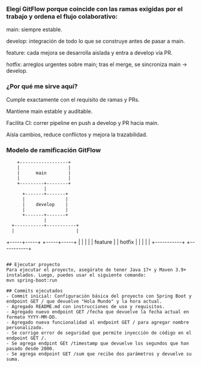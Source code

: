 ### Elegí GitFlow porque coincide con las ramas exigidas por el trabajo y ordena el flujo colaborativo:

main: siempre estable.

develop: integración de todo lo que se construye antes de pasar a main.

feature: cada mejora se desarrolla aislada y entra a develop vía PR.

hotfix: arreglos urgentes sobre main; tras el merge, se sincroniza main → develop.


### ¿Por qué me sirve aquí?

Cumple exactamente con el requisito de ramas y PRs.

Mantiene main estable y auditable.

Facilita CI: correr pipeline en push a develop y PR hacia main.

Aísla cambios, reduce conflictos y mejora la trazabilidad.

### Modelo de ramificación GitFlow

        +------------------+
        |                  |
        |      main        |
        |                  |
        +---------+--------+
                  |
          +-------+-------+
          |               |
          |    develop    |
          |               |
          +-------+-------+
                  |
      +-----------+-----------+
      |                       |
+-----+-----+           +-----+-----+
|           |           |           |
|  feature  |           |  hotfix   |
|           |           |           |
+-----------+           +-----------+
```                                 

## Ejecutar proyecto
Para ejecutar el proyecto, asegúrate de tener Java 17+ y Maven 3.9+ instalados. Luego, puedes usar el siguiente comando:
mvn spring-boot:run

## Commits ejecutados
- Commit inicial: Configuración básica del proyecto con Spring Boot y endpoint GET / que devuelve "Hola Mundo" y la hora actual.
- Agregado README.md con instrucciones de uso y requisitos.
- Agregado nuevo endpoint GET /fecha que devuelve la fecha actual en formato YYYY-MM-DD.
- Agregado nueva funcionalidad al endpoint GET / para agregar nombre personalizado.
- Se corrige error de seguridad que permite inyección de código en el endpoint GET /.
- Se agrega endpint GEt /timestamp que devuelve los segundos que han pasado desde 2000.
- Se agrega endpoint GET /sum que recibe dos parámetros y devuelve su suma.